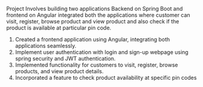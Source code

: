 Project Involves building two applications Backend on Spring Boot and frontend on Angular integrated both 
the applications where customer can visit, register, browse product and view product and also check if the 
product is available at particular pin code. 
1. Created a frontend application using Angular, integrating both applications seamlessly. 
2. Implement user authentication with login and sign-up webpage using spring security and JWT 
authentication. 
3. Implemented functionality for customers to visit, register, browse products, and view product details. 
4. Incorporated a feature to check product availability at specific pin codes
